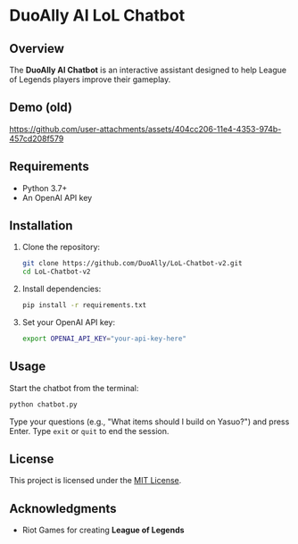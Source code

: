 # DuoAlly AI LoL Chatbot

## Overview

The **DuoAlly AI Chatbot** is an interactive assistant designed to help League of Legends players improve their gameplay.

## Demo (old)

https://github.com/user-attachments/assets/404cc206-11e4-4353-974b-457cd208f579

## Requirements

- Python 3.7+
- An OpenAI API key

## Installation

1. Clone the repository:
   ```bash
   git clone https://github.com/DuoAlly/LoL-Chatbot-v2.git
   cd LoL-Chatbot-v2
   ```
2. Install dependencies:
   ```bash
   pip install -r requirements.txt
   ```

3. Set your OpenAI API key:
   ```bash
   export OPENAI_API_KEY="your-api-key-here"
   ```

## Usage

Start the chatbot from the terminal:
```bash
python chatbot.py
```
Type your questions (e.g., "What items should I build on Yasuo?") and press Enter. Type `exit` or `quit` to end the session.

## License

This project is licensed under the [MIT License](LICENSE).

## Acknowledgments

- Riot Games for creating **League of Legends**
